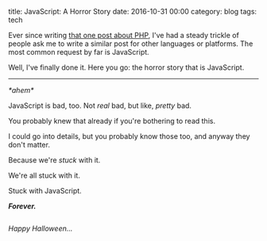 title: JavaScript: A Horror Story
date: 2016-10-31 00:00
category: blog
tags: tech

Ever since writing [that one post about PHP]({filename}/2012-04-09-php-a-fractal-of-bad-design.markdown), I've had a steady trickle of people ask me to write a similar post for other languages or platforms.  The most common request by far is JavaScript.

Well, I've finally done it.  Here you go: the horror story that is JavaScript.

<!-- more -->


----

_\*ahem\*_

JavaScript is bad, too.  Not _real_ bad, but like, _pretty_ bad.

You probably knew that already if you're bothering to read this.

I could go into details, but you probably know those too, and anyway they don't matter.

Because we're _stuck_ with it.

We're all stuck with it.

Stuck with JavaScript.

***Forever.***

<div class="prose-full-illustration">
<img src="{filename}/media/2016-10-31-javascript-bad/muahahaha.jpg" alt="" title="muahahahahaha...">
</div>

_Happy Halloween..._
